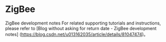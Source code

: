 # ZigBee
ZigBee development notes
For related supporting tutorials and instructions, please refer to [Blog without asking for return date - ZigBee development notes]
(https://blog.csdn.net/u013162035/article/details/81047474)。
